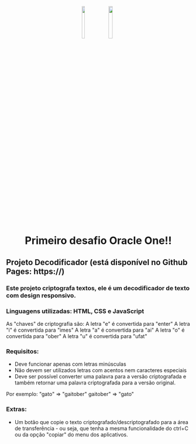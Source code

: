 <h1 align="center">
    
<p align="center">
<img src= "https://github.com/user-attachments/assets/972a68e2-54ab-4571-a7b0-fb7b1c179fa5" width="12%" height="15%"/>
<img src= "https://github.com/user-attachments/assets/3071fc46-505f-4f87-900e-2646877dea96" width="15%" height="15%"/>

<h1 align="center"><b>Primeiro desafio Oracle One!! </b></h1>


<p align="center"> 



## Projeto Decodificador (está disponível no Github Pages: https://)
### Este projeto criptografa textos, ele é um decodificador de texto com design responsivo.
### Linguagens utilizadas: HTML, CSS e JavaScript

As "chaves" de criptografia são:
A letra "e" é convertida para "enter"
A letra "i" é convertida para "imes"
A letra "a" é convertida para "ai"
A letra "o" é convertida para "ober"
A letra "u" é convertida para "ufat"

### Requisitos:
- Deve funcionar apenas com letras minúsculas
- Não devem ser utilizados letras com acentos nem caracteres especiais
- Deve ser possível converter uma palavra para a versão criptografada e também retornar uma palavra criptografada para a versão original.

Por exemplo:
"gato" => "gaitober"
gaitober" => "gato"


### Extras:
- Um botão que copie o texto criptografado/descriptografado para a área de transferência - ou seja, que tenha a mesma funcionalidade do ctrl+C ou da opção "copiar" do menu dos aplicativos.


